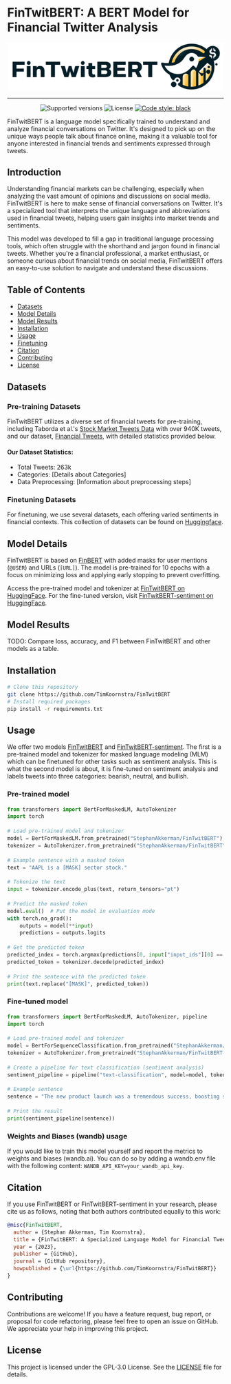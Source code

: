 # FinTwitBERT: A BERT Model for Financial Twitter Analysis

![FinTwitBERT Logo](img/logo.png)

---

<p align="center">
  <img src="https://img.shields.io/badge/python-3.8+-blue.svg" alt="Supported versions">
  <img src="https://img.shields.io/badge/license-GPL--3.0-orange" alt="License">
  <a href="https://github.com/psf/black"><img src="https://img.shields.io/badge/code%20style-black-000000.svg" alt="Code style: black"></a>
</p>


FinTwitBERT is a language model specifically trained to understand and analyze financial conversations on Twitter. It's designed to pick up on the unique ways people talk about finance online, making it a valuable tool for anyone interested in financial trends and sentiments expressed through tweets.

## Introduction

Understanding financial markets can be challenging, especially when analyzing the vast amount of opinions and discussions on social media. FinTwitBERT is here to make sense of financial conversations on Twitter. It's a specialized tool that interprets the unique language and abbreviations used in financial tweets, helping users gain insights into market trends and sentiments.

This model was developed to fill a gap in traditional language processing tools, which often struggle with the shorthand and jargon found in financial tweets. Whether you're a financial professional, a market enthusiast, or someone curious about financial trends on social media, FinTwitBERT offers an easy-to-use solution to navigate and understand these discussions.

## Table of Contents
- [Datasets](#datasets)
- [Model Details](#model-details)
- [Model Results](#model-results)
- [Installation](#installation)
- [Usage](#usage)
- [Finetuning](#finetuning-datasets)
- [Citation](#citation)
- [Contributing](#contributing)
- [License](#license)

## Datasets
### Pre-training Datasets
FinTwitBERT utilizes a diverse set of financial tweets for pre-training, including Taborda et al.'s [Stock Market Tweets Data](https://ieee-dataport.org/open-access/stock-market-tweets-data) with over 940K tweets, and our dataset, [Financial Tweets](https://huggingface.co/datasets/StephanAkkerman/financial-tweets), with detailed statistics provided below.

#### Our Dataset Statistics:
- Total Tweets: 263k
- Categories: [Details about Categories]
- Data Preprocessing: [Information about preprocessing steps]

### Finetuning Datasets
For finetuning, we use several datasets, each offering varied sentiments in financial contexts. This collection of datasets can be found on [Huggingface](https://huggingface.co/datasets/TimKoornstra/financial-tweets-sentiment).

## Model Details
FinTwitBERT is based on [FinBERT](https://huggingface.co/ProsusAI/finbert) with added masks for user mentions (`@USER`) and URLs (`[URL]`). The model is pre-trained for 10 epochs with a focus on minimizing loss and applying early stopping to prevent overfitting.

Access the pre-trained model and tokenizer at [FinTwitBERT on HuggingFace](https://huggingface.co/StephanAkkerman/FinTwitBERT). For the fine-tuned version, visit [FinTwitBERT-sentiment on HuggingFace](https://huggingface.co/StephanAkkerman/FinTwitBERT-sentiment).

## Model Results
TODO: Compare loss, accuracy, and F1 between FinTwitBERT and other models as a table.

## Installation
```bash
# Clone this repository
git clone https://github.com/TimKoornstra/FinTwitBERT
# Install required packages
pip install -r requirements.txt
```

## Usage
We offer two models [FinTwitBERT](https://huggingface.co/StephanAkkerman/FinTwitBERT) and [FinTwitBERT-sentiment](https://huggingface.co/StephanAkkerman/FinTwitBERT-sentiment). The first is a pre-trained model and tokenizer for masked language modeling (MLM) which can be finetuned for other tasks such as sentiment analysis. This is what the second model is about, it is fine-tuned on sentiment analysis and labels tweets into three categories: bearish, neutral, and bullish.

### Pre-trained model
```python
from transformers import BertForMaskedLM, AutoTokenizer
import torch

# Load pre-trained model and tokenizer
model = BertForMaskedLM.from_pretrained("StephanAkkerman/FinTwitBERT")
tokenizer = AutoTokenizer.from_pretrained("StephanAkkerman/FinTwitBERT")

# Example sentence with a masked token
text = "AAPL is a [MASK] sector stock."

# Tokenize the text
input = tokenizer.encode_plus(text, return_tensors="pt")

# Predict the masked token
model.eval()  # Put the model in evaluation mode
with torch.no_grad():
    outputs = model(**input)
    predictions = outputs.logits

# Get the predicted token
predicted_index = torch.argmax(predictions[0, input["input_ids"][0] == tokenizer.mask_token_id], axis=1)
predicted_token = tokenizer.decode(predicted_index)

# Print the sentence with the predicted token
print(text.replace("[MASK]", predicted_token))
```

### Fine-tuned model
```python
from transformers import BertForMaskedLM, AutoTokenizer, pipeline
import torch

# Load pre-trained model and tokenizer
model = BertForSequenceClassification.from_pretrained("StephanAkkerman/FinTwitBERT-sentiment")
tokenizer = AutoTokenizer.from_pretrained("StephanAkkerman/FinTwitBERT-sentiment")

# Create a pipeline for text classification (sentiment analysis)
sentiment_pipeline = pipeline("text-classification", model=model, tokenizer=tokenizer)

# Example sentence
sentence = "The new product launch was a tremendous success, boosting sales and customer satisfaction."

# Print the result
print(sentiment_pipeline(sentence))
```

### Weights and Biases (wandb) usage
If you would like to train this model yourself and report the metrics to weights and biases (wandb.ai). You can do so by adding a wandb.env file with the following content: `WANDB_API_KEY=your_wandb_api_key`.

## Citation
If you use FinTwitBERT or FinTwitBERT-sentiment in your research, please cite us as follows, noting that both authors contributed equally to this work:

```bibtex
@misc{FinTwitBERT,
  author = {Stephan Akkerman, Tim Koornstra},
  title = {FinTwitBERT: A Specialized Language Model for Financial Tweets},
  year = {2023},
  publisher = {GitHub},
  journal = {GitHub repository},
  howpublished = {\url{https://github.com/TimKoornstra/FinTwitBERT}}
}
```

## Contributing
Contributions are welcome! If you have a feature request, bug report, or proposal for code refactoring, please feel free to open an issue on GitHub. We appreciate your help in improving this project.

## License
This project is licensed under the GPL-3.0 License. See the [LICENSE](LICENSE) file for details.
